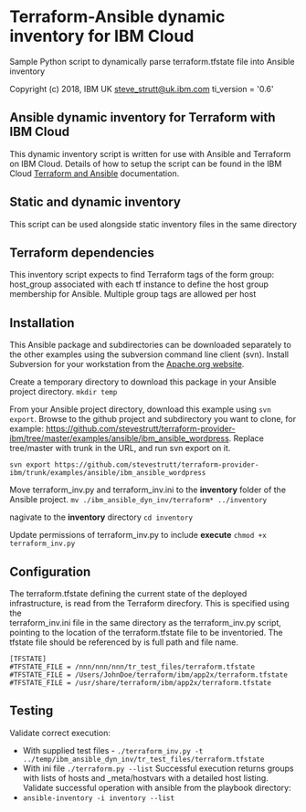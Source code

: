 # Terraform-Ansible dynamic inventory for IBM Cloud

Sample Python script to dynamically parse terraform.tfstate file into Ansible inventory

Copyright (c) 2018, IBM UK
steve_strutt@uk.ibm.com
ti_version = '0.6'

## Ansible dynamic inventory for Terraform with IBM Cloud ##
This dynamic inventory script is written for use with Ansible and Terraform on IBM Cloud. Details of how to setup the script can be found in the IBM Cloud [Terraform and Ansible](https://console.bluemix.net/docs/terraform/manage_resources.html) documentation.


## Static and dynamic inventory
This script can be used alongside static inventory files in the same directory 


## Terraform dependencies

This inventory script expects to find Terraform tags of the form 
group: host_group associated with each tf instance to define the 
host group membership for Ansible. Multiple group tags are allowed per host

## Installation

This Ansible package and subdirectories can be downloaded separately to the other examples using the subversion command line client (svn). Install Subversion for your workstation from the [Apache.org website](https://subversion.apache.org/packages.html).

Create a temporary directory to download this package in your Ansible project directory.
`mkdir temp`

From your Ansible project directory, download this example using `svn export`. Browse to the github project and subdirectory you want to clone, for example: https://github.com/stevestrutt/terraform-provider-ibm/tree/master/examples/ansible/ibm_ansible_wordpress. Replace tree/master with trunk in the URL, and run svn export on it. 

`svn export https://github.com/stevestrutt/terraform-provider-ibm/trunk/examples/ansible/ibm_ansible_wordpress`

Move terraform_inv.py and terraform_inv.ini to the **inventory** folder of the Ansible project. 
`mv ./ibm_ansible_dyn_inv/terraform* ../inventory`

nagivate to the **inventory** directory
`cd inventory`

Update permissions of terraform_inv.py to include **execute**
`chmod +x terraform_inv.py`

## Configuration

The terraform.tfstate defining the current state of the deployed infrastructure, 
is read from the Terraform direcfory. This is specified using the  
terraform_inv.ini file in the same directory as the terraform_inv.py script, pointing to the 
location of the terraform.tfstate file to be inventoried. 
The tfstate file should be referenced by is full path and file name. 

```
[TFSTATE]
#TFSTATE_FILE = /nnn/nnn/nnn/tr_test_files/terraform.tfstate
#TFSTATE_FILE = /Users/JohnDoe/terraform/ibm/app2x/terraform.tfstate
#TFSTATE_FILE = /usr/share/terraform/ibm/app2x/terraform.tfstate
``` 
 
## Testing  
 
Validate correct execution:
-  With supplied test files - `./terraform_inv.py -t ../temp/ibm_ansible_dyn_inv/tr_test_files/terraform.tfstate` 
-  With ini file `./terraform.py --list` 
Successful execution returns groups with lists of hosts and _meta/hostvars with a detailed
host listing. 
Validate successful operation with ansible from the playbook directory:
-   `ansible-inventory -i inventory --list`


  

